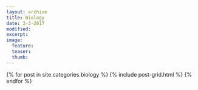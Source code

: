 ```yaml
---
layout: archive
title: Biology
date: 3-3-2017
modified:
excerpt:
image:
  feature:
  teaser:
  thumb:
---
```





<div class="tiles">
{% for post in site.categories.biology %}
  {% include post-grid.html %}
{% endfor %}
</div><!-- /.tiles -->










